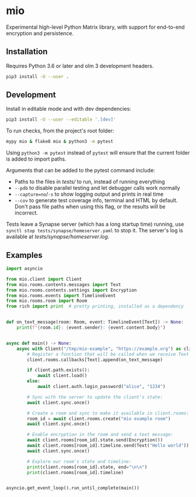 # mio

Experimental high-level Python Matrix library, with support for end-to-end 
encryption and persistence.

## Installation

Requires Python 3.6 or later and olm 3 development headers.

```sh
pip3 install -U --user .
```

## Development

Install in editable mode and with dev dependencies:

```sh
pip3 install -U --user --editable '.[dev]'
```

To run checks, from the project's root folder:

```sh
mypy mio & flake8 mio & python3 -m pytest
```

Using `python3 -m pytest` instead of `pytest` will ensure that the current
folder is added to import paths.

Arguments that can be added to the pytest command include:

- Paths to the files in *tests/* to run, instead of running everything
- `--pdb` to disable parallel testing and let debugger calls work normally
- `--capture=no`/`-s` to show logging output and prints in real time
- `--cov` to generate test coverage info, terminal and HTML by default.  
  Don't pass file paths when using this flag, or the results will be incorrect.

Tests leave a Synapse server (which has a long startup time) running,
use `synctl stop tests/synapse/homeserver.yaml` to stop it.
The server's log is available at *tests/synapse/homeserver.log*.


## Examples

```py
import asyncio

from mio.client import Client
from mio.rooms.contents.messages import Text
from mio.rooms.contents.settings import Encryption
from mio.rooms.events import TimelineEvent
from mio.rooms.room import Room
from rich import print  # pretty printing, installed as a dependency


def on_text_message(room: Room, event: TimelineEvent[Text]) -> None:
    print(f"{room.id}: {event.sender}: {event.content.body}")


async def main() -> None:
    async with Client("/tmp/mio-example", "https://example.org") as client:
        # Register a function that will be called when we receive Text events:
        client.rooms.callbacks[Text].append(on_text_message)

        if client.path.exists():
            await client.load()
        else:
            await client.auth.login_password("alice", "1234")

        # Sync with the server to update the client's state:
        await client.sync.once()

        # Create a room and sync to make it available in client.rooms:
        room_id = await client.rooms.create("mio example room")
        await client.sync.once()

        # Enable encryption in the room and send a text message:
        await client.rooms[room_id].state.send(Encryption())
        await client.rooms[room_id].timeline.send(Text("Hello world"))
        await client.sync.once()

        # Explore our room's state and timeline:
        print(client.rooms[room_id].state, end="\n\n")
        print(client.rooms[room_id].timeline)


asyncio.get_event_loop().run_until_complete(main())
```
